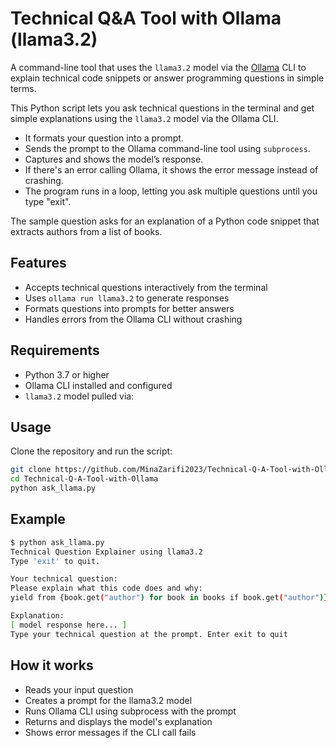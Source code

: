 
# Technical Q&A Tool with Ollama (llama3.2)

A command-line tool that uses the `llama3.2` model via the [Ollama](https://ollama.com) CLI to explain technical code snippets or answer programming questions in simple terms.

This Python script lets you ask technical questions in the terminal and get simple explanations using the `llama3.2` model via the Ollama CLI.

* It formats your question into a prompt.
* Sends the prompt to the Ollama command-line tool using `subprocess`.
* Captures and shows the model’s response.
* If there's an error calling Ollama, it shows the error message instead of crashing.
* The program runs in a loop, letting you ask multiple questions until you type "exit".

The sample question asks for an explanation of a Python code snippet that extracts authors from a list of books.


## Features

- Accepts technical questions interactively from the terminal  
- Uses `ollama run llama3.2` to generate responses  
- Formats questions into prompts for better answers  
- Handles errors from the Ollama CLI without crashing  

## Requirements

- Python 3.7 or higher  
- Ollama CLI installed and configured  
- `llama3.2` model pulled via:


## Usage

Clone the repository and run the script:

```bash
git clone https://github.com/MinaZarifi2023/Technical-Q-A-Tool-with-Ollama.git
cd Technical-Q-A-Tool-with-Ollama
python ask_llama.py
```

## Example

```bash
$ python ask_llama.py
Technical Question Explainer using llama3.2
Type 'exit' to quit.

Your technical question:
Please explain what this code does and why:
yield from {book.get("author") for book in books if book.get("author")}

Explanation:
[ model response here... ]
Type your technical question at the prompt. Enter exit to quit
```


## How it works

- Reads your input question
- Creates a prompt for the llama3.2 model
- Runs Ollama CLI using subprocess with the prompt
- Returns and displays the model's explanation
- Shows error messages if the CLI call fails







